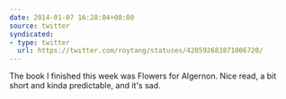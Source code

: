 ```yaml
---
date: 2014-01-07 16:28:04+00:00
source: twitter
syndicated:
- type: twitter
  url: https://twitter.com/roytang/statuses/420592683871006720/
---
```


The book I finished this week was Flowers for Algernon. Nice read, a bit short and kinda predictable, and it's sad.